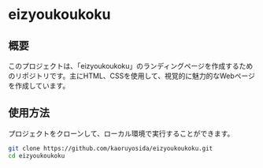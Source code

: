 # eizyoukoukoku

## 概要
このプロジェクトは、「eizyoukoukoku」のランディングページを作成するためのリポジトリです。主にHTML、CSSを使用して、視覚的に魅力的なWebページを作成しています。

## 使用方法
プロジェクトをクローンして、ローカル環境で実行することができます。

```bash
git clone https://github.com/kaoruyosida/eizyoukoukoku.git
cd eizyoukoukoku

